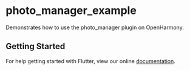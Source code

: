 # photo_manager_example

Demonstrates how to use the photo_manager plugin on OpenHarmony.

## Getting Started

For help getting started with Flutter, view our online
[documentation](https://flutter.io/).
